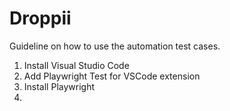 # Droppii

Guideline on how to use the automation test cases.

1. Install Visual Studio Code
2. Add Playwright Test for VSCode extension
3. Install Playwright
4. 
